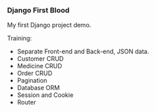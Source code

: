 ### Django First Blood
My first Django project demo.

Training:
- Separate Front-end and Back-end, JSON data.
- Customer CRUD
- Medicine CRUD
- Order CRUD
- Pagination
- Database ORM
- Session and Cookie
- Router